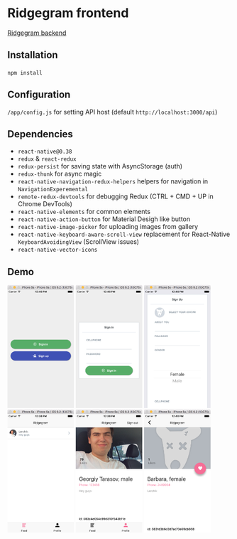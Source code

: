 # Ridgegram frontend
[Ridgegram backend](https://github.com/skoob13/ridgegram_backend)
## Installation
`npm install`

## Configuration
`/app/config.js` for setting API host (default `http://localhost:3000/api`)

## Dependencies
* `react-native@0.38`
* `redux` & `react-redux`
* `redux-persist` for saving state with AsyncStorage (auth)
* `redux-thunk` for async magic
* `react-native-navigation-redux-helpers` helpers for navigation in `NavigationExperemental`
* `remote-redux-devtools` for debugging Redux (CTRL + CMD + UP in Chrome DevTools)
* `react-native-elements` for common elements
* `react-native-action-button` for Material Desigh like button
* `react-native-image-picker` for uploading images from gallery
* `react-native-keyboard-aware-scroll-view` replacement for React-Native `KeyboardAvoidingView` (ScrollView issues)
* `react-native-vector-icons`

## Demo
<img src="media/sign.png" width="150">
<img src="media/signin.png" width="150">
<img src="media/signup.png" width="150">
<img src="media/feed.png" width="150">
<img src="media/self.png" width="150">
<img src="media/profile.png" width="150">
